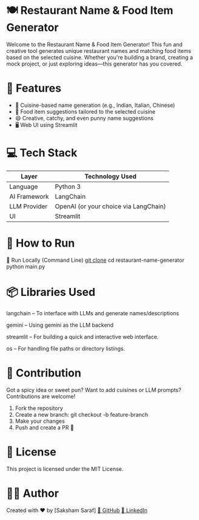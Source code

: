 # 🍽️ Restaurant Name & Food Item Generator

Welcome to the Restaurant Name & Food Item Generator! This fun and creative tool generates unique restaurant names and matching food items based on the selected cuisine. Whether you're building a brand, creating a mock project, or just exploring ideas—this generator has you covered.

# 🔧 Features

- 🎯 Cuisine-based name generation (e.g., Indian, Italian, Chinese)
- 🍕 Food item suggestions tailored to the selected cuisine
- 😄 Creative, catchy, and even punny name suggestions
- 🖥️ Web UI using Streamlit

# 💻 Tech Stack

| Layer         | Technology Used                       |
| ------------- | ------------------------------------- |
| Language      | Python 3                              |
| AI Framework  | LangChain                             |
| LLM Provider  | OpenAI (or your choice via LangChain) |
| UI            | Streamlit                             |



# 🚀 How to Run

🧪 Run Locally (Command Line)
[git clone](https://github.com/yourusername/restaurant-name-generator.git)
cd restaurant-name-generator
python main.py

# 📦 Libraries Used

langchain – To interface with LLMs and generate names/descriptions

gemini – Using gemini as the LLM backend

streamlit – For building a quick and interactive web interface.

os – For handling file paths or directory listings.

# 🙌 Contribution
Got a spicy idea or sweet pun? Want to add cuisines or LLM prompts?
Contributions are welcome!
1. Fork the repository
2. Create a new branch: git checkout -b feature-branch
3. Make your changes
4. Push and create a PR 🚀

# 📜 License
This project is licensed under the MIT License.

# 👨‍💻 Author
Created with ❤️ by [Saksham Saraf]
[🔗 GitHub](github.com/sakshamsaraf23)
[🔗 LinkedIn](linkedin.com/in/sakshamsaraf)
